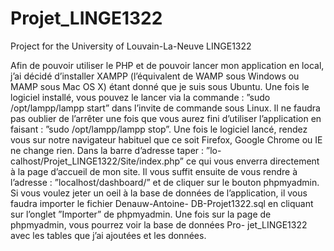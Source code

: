 # Projet_LINGE1322
Project for the University of Louvain-La-Neuve LINGE1322

Afin de pouvoir utiliser le PHP et de pouvoir lancer mon application en local,
j’ai décidé d’installer XAMPP (l’équivalent de WAMP sous Windows ou MAMP
sous Mac OS X) étant donné que je suis sous Ubuntu. Une fois le logiciel installé,
vous pouvez le lancer via la commande : ”sudo /opt/lampp/lampp start” dans
l’invite de commande sous Linux. Il ne faudra pas oublier de l’arrêter une fois
que vous aurez fini d’utiliser l’application en faisant : ”sudo /opt/lampp/lampp
stop”.
Une fois le logiciel lancé, rendez vous sur notre navigateur habituel que ce soit
Firefox, Google Chrome ou IE ne change rien. Dans la barre d’adresse taper : ”lo-
calhost/Projet_LINGE1322/Site/index.php” ce qui vous enverra directement à
la page d’accueil de mon site.
Il vous suffit ensuite de vous rendre à l’adresse : ”localhost/dashboard/” et
de cliquer sur le bouton phpmyadmin. Si vous voulez jeter un oeil à la base
de données de l’application, il vous faudra importer le fichier Denauw-Antoine-
DB-Projet1322.sql en cliquant sur l’onglet ”Importer” de phpmyadmin. Une
fois sur la page de phpmyadmin, vous pourrez voir la base de données Pro-
jet_LINGE1322 avec les tables que j’ai ajoutées et les données.

